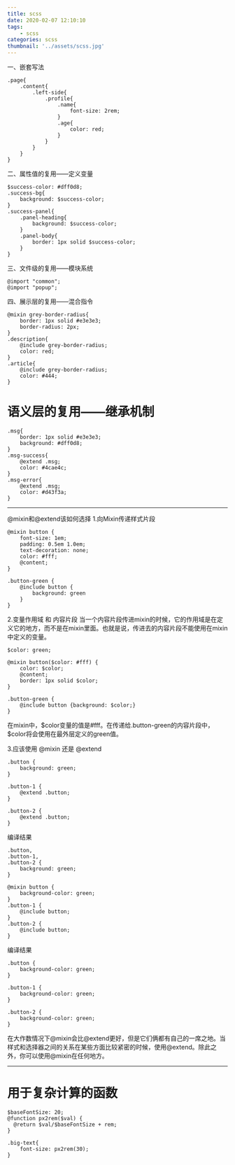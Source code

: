 ```yaml
---
title: scss
date: 2020-02-07 12:10:10
tags:
    - scss
categories: scss
thumbnail: '../assets/scss.jpg'
---
```


一、嵌套写法
```
.page{
    .content{
        .left-side{
            .profile{
                .name{
                    font-size: 2rem;
                }
                .age{
                    color: red;
                }
            }
        }
    }
}
```
<!-- more -->
二、属性值的复用——定义变量
```
$success-color: #dff0d8;
.success-bg{
    background: $success-color;
}
.success-panel{
    .panel-heading{
        background: $success-color;
    }
    .panel-body{
        border: 1px solid $success-color;
    }
}
```
三、文件级的复用——模块系统
```
@import "common";
@import "popup";
```
四、展示层的复用——混合指令
```
@mixin grey-border-radius{
    border: 1px solid #e3e3e3;
    border-radius: 2px;
}
.description{
    @include grey-border-radius;
    color: red;
}
.article{
    @include grey-border-radius;
    color: #444;
}
```
# 语义层的复用——继承机制
```
.msg{
    border: 1px solid #e3e3e3;
    background: #dff0d8;
}
.msg-success{
    @extend .msg;
    color: #4cae4c;
}
.msg-error{
    @extend .msg;
    color: #d43f3a;
}
```
--------
@mixin和@extend该如何选择
1.向Mixin传递样式片段
```
@mixin button {  
    font-size: 1em;  
    padding: 0.5em 1.0em;  
    text-decoration: none;  
    color: #fff;  
    @content;  
}

.button-green {  
    @include button {  
        background: green  
    }
}
```
2.变量作用域 和 内容片段
当一个内容片段传进mixin的时候，它的作用域是在定义它的地方，而不是在mixin里面。也就是说，传进去的内容片段不能使用在mixin中定义的变量。

```
$color: green;

@mixin button($color: #fff) {  
    color: $color;  
    @content;  
    border: 1px solid $color;  
}

.button-green {  
    @include button {background: $color;}  
}
```
在mixin中，$color变量的值是#fff。在传递给.button-green的内容片段中，$color将会使用在最外层定义的green值。

3.应该使用 @mixin 还是 @extend
```
.button {  
    background: green;  
}

.button-1 {  
    @extend .button;  
}

.button-2 {  
    @extend .button;  
}
```
编译结果
```
.button, 
.button-1, 
.button-2 {  
    background: green;  
}
```

```
@mixin button {  
    background-color: green;  
}
.button-1 {  
    @include button;  
} 
.button-2 {  
    @include button;  
}
```
编译结果
```
.button {  
    background-color: green;  
}

.button-1 {  
    background-color: green;  
}

.button-2 {  
    background-color: green;  
}
```
在大作数情况下@mixin会比@extend更好，但是它们俩都有自己的一席之地。当样式和选择器之间的关系在某些方面比较紧密的时候，使用@extend。除此之外，你可以使用@mixin在任何地方。

-------
# 用于复杂计算的函数
```
$baseFontSize: 20;
@function px2rem($val) {
  @return $val/$baseFontSize + rem;
}

.big-text{
    font-size: px2rem(30);
}
```
